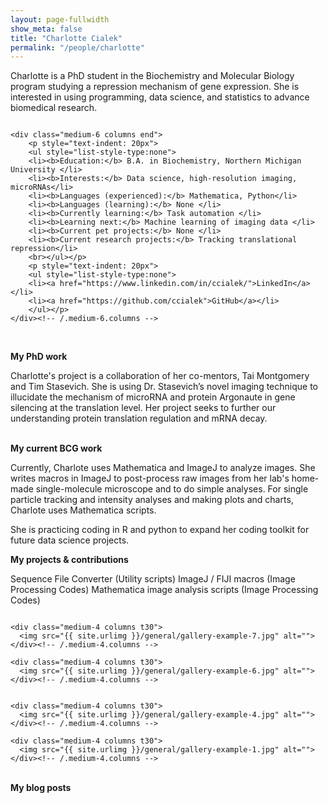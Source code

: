 ```yaml
---
layout: page-fullwidth
show_meta: false
title: "Charlotte Cialek"
permalink: "/people/charlotte"
---
```

<!--more-->

Charlotte is a PhD student in the Biochemistry and Molecular Biology program studying a repression mechanism of gene expression. 
She is interested in using programming, data science, and statistics to advance biomedical research. 

<div class="row medium-uncollapse large-collapse">
    <div class="medium-6 columns">
    <img src="{{ site.urlimg }}/people/charlotte.jpg" alt="">
    </div><!-- /.medium-6.columns -->

    <div class="medium-6 columns end">
    	<p style="text-indent: 20px">
    	<ul style="list-style-type:none">
		<li><b>Education:</b> B.A. in Biochemistry, Northern Michigan University </li>
		<li><b>Interests:</b> Data science, high-resolution imaging, microRNAs</li>
		<li><b>Languages (experienced):</b> Mathematica, Python</li>
		<li><b>Languages (learning):</b> None </li>
		<li><b>Currently learning:</b> Task automation </li>
		<li><b>Learning next:</b> Machine learning of imaging data </li>
		<li><b>Current pet projects:</b> None </li>
		<li><b>Current research projects:</b> Tracking translational repression</li>
		<br></ul></p>
		<p style="text-indent: 20px">
		<ul style="list-style-type:none">
		<li><a href="https://www.linkedin.com/in/ccialek/">LinkedIn</a></li>
		<li><a href="https://github.com/ccialek">GitHub</a></li>
		</ul></p>
    </div><!-- /.medium-6.columns -->

</div><!-- /.row -->
<br>

<b> My PhD work </b><br>

Charlotte's project is a collaboration of her co-mentors, Tai Montgomery and Tim Stasevich. She is using Dr. Stasevich’s novel imaging technique to illucidate the mechanism of microRNA and protein Argonaute in gene silencing at the translation level. Her project seeks to further our understanding protein translation regulation and mRNA decay.

<br>
<b> My current BCG work</b><br>

Currently, Charlote uses Mathematica and ImageJ to analyze images. She writes macros in ImageJ to post-process raw images from her lab's home-made single-molecule microscope and to do simple analyses. For single particle tracking and intensity analyses and making plots and charts, Charlote uses Mathematica scripts. 

She is practicing coding in R and python to expand her coding toolkit for future data science projects. 

<b> My projects & contributions </b>

Sequence File Converter (Utility scripts) 
ImageJ / FIJI macros (Image Processing Codes)
Mathematica image analysis scripts (Image Processing Codes)

<div class="row">
    <div class="medium-4 columns t30">
    <img src="{{ site.urlimg }}/general/gallery-example-8.jpg" alt="">
    </div><!-- /.medium-4.columns -->

    <div class="medium-4 columns t30">
      <img src="{{ site.urlimg }}/general/gallery-example-7.jpg" alt="">
    </div><!-- /.medium-4.columns -->

    <div class="medium-4 columns t30">
      <img src="{{ site.urlimg }}/general/gallery-example-6.jpg" alt="">
    </div><!-- /.medium-4.columns -->

</div><!-- /.row -->

<div class="row">
    <div class="medium-4 columns t30">
    <img src="{{ site.urlimg }}/general/gallery-example-2.jpg" alt="">
    </div><!-- /.medium-4.columns -->

    <div class="medium-4 columns t30">
      <img src="{{ site.urlimg }}/general/gallery-example-4.jpg" alt="">
    </div><!-- /.medium-4.columns -->

    <div class="medium-4 columns t30">
      <img src="{{ site.urlimg }}/general/gallery-example-1.jpg" alt="">
    </div><!-- /.medium-4.columns -->
    
</div><!-- /.row -->
<br>
<b> My blog posts </b><br>


 [1]: http://foundation.zurb.com/docs/components/grid.html


